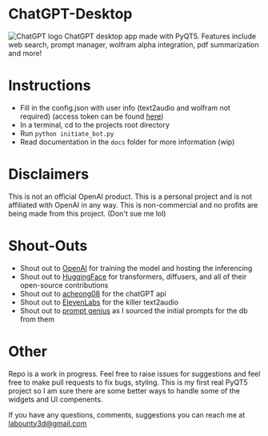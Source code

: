 # ChatGPT-Desktop
![ChatGPT logo](https://github.com/francislabountyjr/ChatGPT-Desktop/blob/main/logo.png)
ChatGPT desktop app made with PyQT5. Features include web search, prompt manager, wolfram alpha integration, pdf summarization and more!

# Instructions
- Fill in the config.json with user info (text2audio and wolfram not required) (access token can be found [here](https://chat.openai.com/api/auth/session))
- In a terminal, cd to the projects root directory
- Run `python initiate_bot.py`
- Read documentation in the `docs` folder for more information (wip)

# Disclaimers
This is not an official OpenAI product. This is a personal project and is not affiliated with OpenAI in any way. This is non-commercial and no profits are being made from this project. (Don't sue me lol)

# Shout-Outs
- Shout out to [OpenAI](https://openai.com) for training the model and hosting the inferencing
- Shout out to [HuggingFace](https://huggingface.co/) for transformers, diffusers, and all of their open-source contributions
- Shout out to [acheong08](https://github.com/acheong08/ChatGPT) for the chatGPT api
- Shout out to [ElevenLabs](http://www.elevenlabs.io/) for the killer text2audio
- Shout out to [prompt genius](https://chrome.google.com/webstore/detail/chatgpt-prompt-genius/jjdnakkfjnnbbckhifcfchagnpofjffo) as I sourced the initial prompts for the db from them

# Other
Repo is a work in progress. Feel free to raise issues for suggestions and feel free to make pull requests to fix bugs, styling. This is my first real PyQT5 project so I am sure there are some better ways to handle some of the widgets and UI compenents.

If you have any questions, comments, suggestions you can reach me at labounty3d@gmail.com

